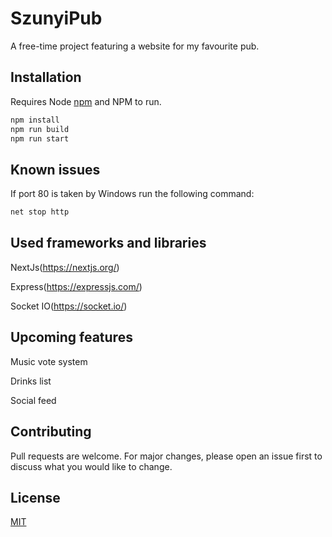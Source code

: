 # SzunyiPub

A free-time project featuring a website for my favourite pub.

## Installation

Requires Node [npm](https://nodejs.org/en/) and NPM to run.

```bash
npm install
npm run build
npm run start
```

## Known issues

If port 80 is taken by Windows run the following command:
```bash
net stop http
```


## Used frameworks and libraries
NextJs(https://nextjs.org/)

Express(https://expressjs.com/)

Socket IO(https://socket.io/)

## Upcoming features

Music vote system

Drinks list

Social feed 

## Contributing
Pull requests are welcome. For major changes, please open an issue first to discuss what you would like to change.

## License
[MIT](https://choosealicense.com/licenses/mit/)